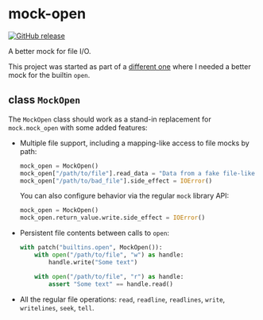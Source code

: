 mock-open
=========

[![GitHub release](https://img.shields.io/github/release/nivbend/mock-open.svg)](https://github.com/nivbend/mock-open/releases/latest)

A better mock for file I/O.

This project was started as part of a [different one](github.com/nivbend/bdd_bot) where I needed
a better mock for the builtin `open`.

class `MockOpen`
--------------

The `MockOpen` class should work as a stand-in replacement for `mock.mock_open` with some
added features:
* Multiple file support, including a mapping-like access to file mocks by path:

  ```python
  mock_open = MockOpen()
  mock_open["/path/to/file"].read_data = "Data from a fake file-like object"
  mock_open["/path/to/bad_file"].side_effect = IOError()
  ```

  You can also configure behavior via the regular `mock` library API:

  ```python
  mock_open = MockOpen()
  mock_open.return_value.write.side_effect = IOError()
  ```

* Persistent file contents between calls to `open`:

  ```python
  with patch("builtins.open", MockOpen()):
      with open("/path/to/file", "w") as handle:
          handle.write("Some text")

      with open("/path/to/file", "r") as handle:
          assert "Some text" == handle.read()
  ```

* All the regular file operations: `read`, `readline`, `readlines`, `write`, `writelines`, `seek`, `tell`.
